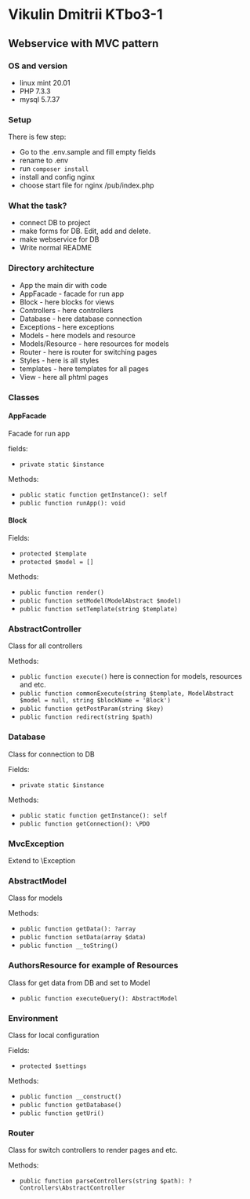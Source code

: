 Vikulin Dmitrii KTbo3-1
==========
Webservice with MVC pattern
----------------------------------
### OS and version
- linux mint 20.01
- PHP 7.3.3
- mysql 5.7.37
### Setup
There is few step:
- Go to the .env.sample and fill empty fields
- rename to .env
- run `composer install`
- install and config nginx
- choose start file for nginx /pub/index.php

### What the task?

- connect DB to project
- make forms for DB. Edit, add and delete.
- make webservice for DB
- Write normal README

### Directory architecture
- App the main dir with code
- AppFacade       - facade for run app
- Block           - here blocks for views
- Controllers     - here controllers
- Database        - here database connection
- Exceptions      - here exceptions
- Models          - here models and resource
- Models/Resource - here resources for models
- Router          - here is router for switching pages
- Styles          - here is all styles
- templates       - here templates for all pages
- View            - here all phtml pages

### Classes
#### AppFacade
Facade for run app

fields:
- `private static $instance`

Methods:
- `public static function getInstance(): self`
- `public function runApp(): void`

#### Block

Fields: 

- `protected $template`
- `protected $model = []`

Methods:

- `public function render()`
- `public function setModel(ModelAbstract $model)`
- `public function setTemplate(string $template)`

### AbstractController
Class for all controllers

Methods:
- `public function execute()` here is connection for models, resources and etc. 
- `public function commonExecute(string $template, ModelAbstract $model = null, string $blockName = 'Block')`
- `public function getPostParam(string $key)`
- `public function redirect(string $path)`

### Database
Class for connection to DB

Fields:

- `private static $instance`

Methods: 

- `public static function getInstance(): self`
- `public function getConnection(): \PDO`

### MvcException
Extend to \Exception

### AbstractModel
Class for models

Methods:

- `public function getData(): ?array`
- `public function setData(array $data)`
- `public function __toString()`

### AuthorsResource for example of Resources
Class for get data from DB and set to Model

- `public function executeQuery(): AbstractModel`

### Environment 
Class for local configuration

Fields:

- `protected $settings`

Methods: 

- `public function __construct()`
- `public function getDatabase()`
- `public function getUri()`

### Router
Class for switch controllers to render pages and etc.

Methods: 

- `public function parseControllers(string $path): ?Controllers\AbstractController`

